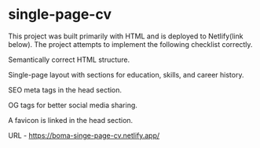 # single-page-cv
This project was built primarily with HTML and is deployed to Netlify(link below). The project attempts to implement the following checklist correctly.

Semantically correct HTML structure.

Single-page layout with sections for education, skills, and career history.

SEO meta tags in the head section.

OG tags for better social media sharing.

A favicon is linked in the head section.

URL - https://boma-singe-page-cv.netlify.app/
